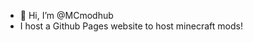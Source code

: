 - 👋 Hi, I’m @MCmodhub
- I host a Github Pages website to host minecraft mods!
<!---
MCmodhub/MCmodhub is a ✨ special ✨ repository because its `README.md` (this file) appears on your GitHub profile.
You can click the Preview link to take a look at your changes.
--->
